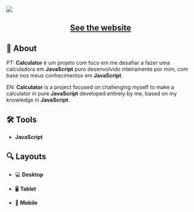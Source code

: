 <img src='https://user-images.githubusercontent.com/101475826/219132670-60b0ed4e-5318-47e5-b159-7a35d7b0a5ac.png'>

<h2 align='center'><a href='https://badboyorg.github.io/calculator/'>See the website</a></h2>

## 📙 About

_PT:_ **Calculator** é um projeto com foco em me desafiar a fazer uma calculadora em **JavaScript** puro desenvolvido inteiramente por mim, com base nos meus conhecimentos em **JavaScript**.

_EN:_ **Calculator** is a project focused on challenging myself to make a calculator in pure **JavaScript** developed entirely by me, based on my knowledge in **JavaScript**.

## 🛠 Tools

- **JavaScript**

## 🔍 Layouts

- 💻 **Desktop**

- 🖥 **Tablet**

- 📱 **Mobile**
